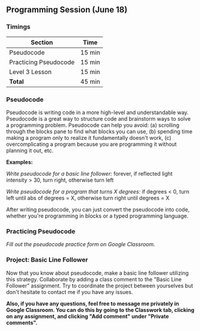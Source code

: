 ## Programming Session (June 18)

### Timings

| Section               | Time   |
| --------------------- | ------ |
| Pseudocode            | 15 min |
| Practicing Pseudocode | 15 min |
| Level 3 Lesson        | 15 min |
| **Total**             | 45 min |

### Pseudocode

Pseudocode is writing code in a more high-level and understandable way. Pseudocode is a great way to structure code and brainstorm ways to solve a programming problem. Pseudocode can help you avoid: (a) scrolling through the blocks pane to find what blocks you can use, (b) spending time making a program only to realize it fundamentally doesn't work, (c) overcomplicating a program because you are programming it without planning it out, etc.

**Examples:**

*Write pseudocode for a basic line follower:* forever, if reflected light intensity > 30, turn right, otherwise turn left

*Write pseudocode for a program that turns X degrees:* if degrees < 0, turn left until abs of degrees = X, otherwise turn right until degrees = X

After writing pseudocode, you can just convert the pseudocode into code, whether you're programming in blocks or a typed programming language.

### Practicing Pseudocode

*Fill out the pseudocode practice form on Google Classroom.*

### Project: Basic Line Follower

Now that you know about pseudocode, make a basic line follower utilizing this strategy. Collaborate by adding a class comment to the "Basic Line Follower" assignment. Try to coordinate the project between yourselves but don't hesitate to contact me if you have any issues.

**Also, if you have any questions, feel free to message me privately in Google Classroom. You can do this by going to the Classwork tab, clicking on any assignment, and clicking "Add comment" under "Private comments".**
